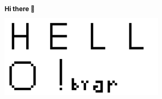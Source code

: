## Hi there 👋

<div align="center">
  <img src="https://github.com/greenmilk1531/greenmilk1531/blob/main/hello!!.png" />
</div>


<!--
**greenmilk1531/greenmilk1531** is a ✨ _special_ ✨ repository because its `README.md` (this file) appears on your GitHub profile.

Here are some ideas to get you started:

- 🔭 I’m currently working on ...
- 🌱 I’m currently learning ...
- 👯 I’m looking to collaborate on ...
- 🤔 I’m looking for help with ...
- 💬 Ask me about ...
- 📫 How to reach me: ...
- 😄 Pronouns: ...
- ⚡ Fun fact: ...
-->
